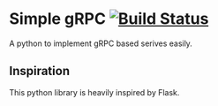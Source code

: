 # Simple gRPC [![Build Status](https://travis-ci.org/shuttl-io/simple-grpc.svg?branch=master)](https://travis-ci.org/shuttl-io/simple-grpc)

A python to implement gRPC based serives easily.

## Inspiration

This python library is heavily inspired by Flask.